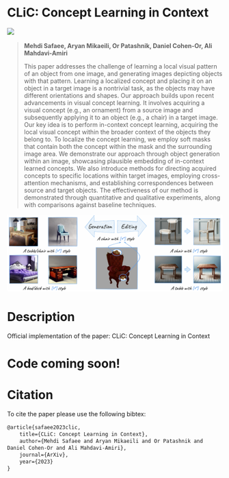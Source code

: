# CLiC: Concept Learning in Context
<!--<a href="https://arxiv.org/abs/2303.10735v3"><img src="https://img.shields.io/badge/arXiv-2303.10753-b31b1b.svg" height=20.5></a>-->
<a href="https://sked-paper.github.io/"><img src="https://img.shields.io/static/v1?label=Project&message=Website&color=red" height=20.5></a>

> **Mehdi Safaee, Aryan Mikaeili, Or Patashnik, Daniel Cohen-Or, Ali Mahdavi-Amiri**
>   
>This paper addresses the challenge of learning a local visual pattern of an object from one image, and generating images depicting objects with that pattern. Learning a localized concept
      and placing it on an object in a target image is a nontrivial task, as the objects may have different orientations and shapes. Our approach builds upon recent advancements in visual concept learning.
      It involves acquiring a visual concept (e.g., an ornament) from a source image and subsequently applying it to an object (e.g., a chair) in a target image. Our key idea is to perform in-context concept learning,
      acquiring the local visual concept within the broader context of the objects they belong to. To localize the concept learning, we employ soft masks that contain both the concept within the mask and the surrounding image area.
      We demonstrate our approach through object generation within an image, showcasing plausible embedding of in-context learned concepts. We also introduce methods for directing acquired concepts to specific locations within target images,
      employing cross-attention mechanisms, and establishing correspondences between source and target objects. The effectiveness of our method is demonstrated through quantitative and qualitative experiments, along with comparisons against baseline techniques.

<p align="center">
<img src="https://github.com/Mehdi0xC/clic/blob/page/resources/teaser.png" width="800px"/>
</p>

# Description

Official implementation of the paper:  CLiC: Concept Learning in Context

# Code coming soon!

# Citation
To cite the paper please use the following bibtex:

``` 
@article{safaee2023clic,
    title={CLiC: Concept Learning in Context},
    author={Mehdi Safaee and Aryan Mikaeili and Or Patashnik and Daniel Cohen-Or and Ali Mahdavi-Amiri},
    journal={ArXiv},
    year={2023}
}
```